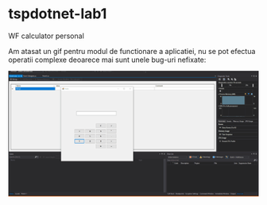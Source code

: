 # tspdotnet-lab1

WF calculator personal

Am atasat un gif pentru modul de functionare a aplicatiei, nu se pot efectua operatii complexe deoarece mai sunt unele bug-uri nefixate:

![Calculator](calculator.gif "Calculator")
